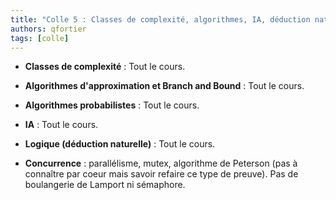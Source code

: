 ```yaml
---
title: "Colle 5 : Classes de complexité, algorithmes, IA, déduction naturelle, concurrence"
authors: qfortier
tags: [colle]
---
```


- **Classes de complexité** : Tout le cours.

- **Algorithmes d'approximation et Branch and Bound** : Tout le cours.

- **Algorithmes probabilistes** : Tout le cours.

- **IA** : Tout le cours.

- **Logique (déduction naturelle)** : Tout le cours.  

- **Concurrence** : parallélisme, mutex, algorithme de Peterson (pas à connaître par coeur mais savoir refaire ce type de preuve). Pas de boulangerie de Lamport ni sémaphore.
